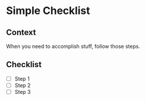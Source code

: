 # Simple Checklist

## Context

When you need to accomplish stuff, follow those steps.

## Checklist

- [ ] Step 1
- [ ] Step 2
- [ ] Step 3
